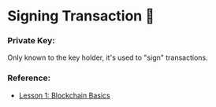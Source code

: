 # Signing Transaction :bank:

### Private Key:

Only known to the key holder, it's used to "sign" transactions.

### Reference:

- [Lesson 1: Blockchain Basics](https://youtu.be/gyMwXuJrbJQ?t=5018)